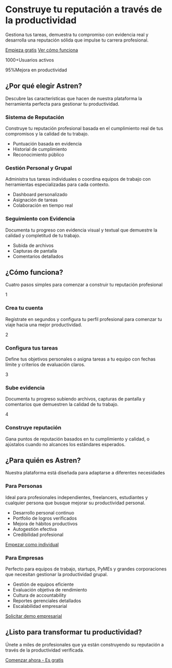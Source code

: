 # Construye tu reputación   a través de la productividad

Gestiona tus tareas, demuestra tu compromiso con evidencia real
y desarrolla una reputación sólida que impulse tu carrera profesional.


[Empieza gratis](https://astren.app/register.html) [Ver cómo funciona](https://astren.app/#como-funciona)

1000+Usuarios activos

95%Mejora en productividad

## ¿Por qué elegir Astren?

Descubre las características que hacen de nuestra plataforma
la herramienta perfecta para gestionar tu productividad.


### Sistema de Reputación

Construye tu reputación profesional basada en el cumplimiento
real de tus compromisos y la calidad de tu trabajo.


- Puntuación basada en evidencia
- Historial de cumplimiento
- Reconocimiento público

### Gestión Personal y Grupal

Administra tus tareas individuales o coordina equipos de trabajo
con herramientas especializadas para cada contexto.


- Dashboard personalizado
- Asignación de tareas
- Colaboración en tiempo real

### Seguimiento con Evidencia

Documenta tu progreso con evidencia visual y textual que
demuestre la calidad y completitud de tu trabajo.


- Subida de archivos
- Capturas de pantalla
- Comentarios detallados

## ¿Cómo funciona?

Cuatro pasos simples para comenzar a construir tu reputación profesional


1

### Crea tu cuenta

Regístrate en segundos y configura tu perfil profesional
para comenzar tu viaje hacia una mejor productividad.


2

### Configura tus tareas

Define tus objetivos personales o asigna tareas a tu equipo
con fechas límite y criterios de evaluación claros.


3

### Sube evidencia

Documenta tu progreso subiendo archivos, capturas de pantalla
y comentarios que demuestren la calidad de tu trabajo.


4

### Construye reputación

Gana puntos de reputación basados en tu cumplimiento y calidad,
o ajústalos cuando no alcances los estándares esperados.


## ¿Para quién es Astren?

Nuestra plataforma está diseñada para adaptarse a diferentes necesidades


### Para Personas

Ideal para profesionales independientes, freelancers, estudiantes
y cualquier persona que busque mejorar su productividad personal.


- Desarrollo personal continuo
- Portfolio de logros verificados
- Mejora de hábitos productivos
- Autogestión efectiva
- Credibilidad profesional

[Empezar como individual](https://astren.app/register.html)

### Para Empresas

Perfecto para equipos de trabajo, startups, PyMEs y grandes
corporaciones que necesitan gestionar la productividad grupal.


- Gestión de equipos eficiente
- Evaluación objetiva de rendimiento
- Cultura de accountability
- Reportes gerenciales detallados
- Escalabilidad empresarial

[Solicitar demo empresarial](https://astren.app/register.html)

## ¿Listo para transformar tu productividad?

Únete a miles de profesionales que ya están construyendo su reputación
a través de la productividad verificada.


[Comenzar ahora - Es gratis](https://astren.app/register.html)